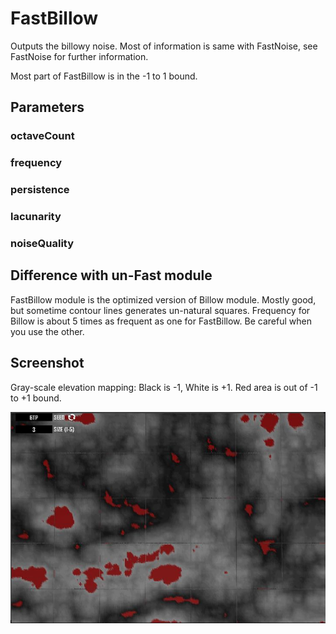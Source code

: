 # FastBillow

Outputs the billowy noise. Most of information is same with FastNoise, see FastNoise for further information.

Most part of FastBillow is in the -1 to 1 bound.

## Parameters

### octaveCount

### frequency

### persistence

### lacunarity

### noiseQuality

## Difference with un-Fast module

FastBillow module is the optimized version of Billow module. Mostly good, but sometime contour lines generates un-natural squares. Frequency for Billow is about 5 times as frequent as one for FastBillow. Be careful when you use the other.

## Screenshot

Gray-scale elevation mapping: Black is -1, White is +1. Red area is out of -1 to +1 bound.

![](/assets/BoundCheck_FastBillow.png)

